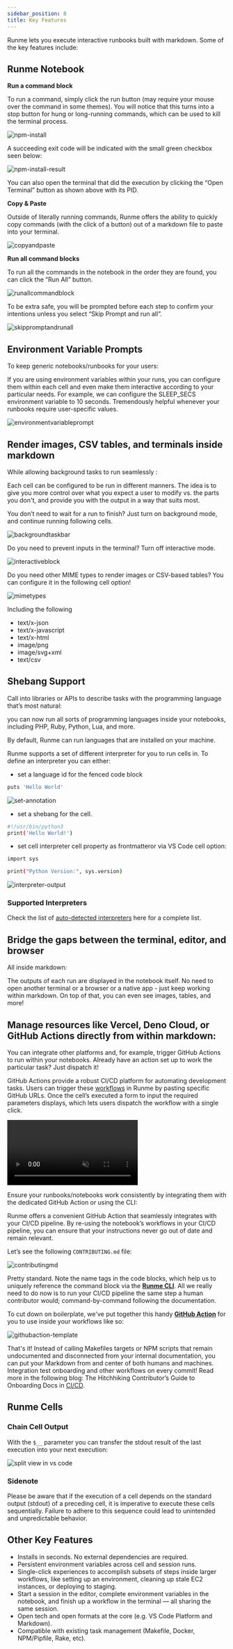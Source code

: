 ```yaml
---
sidebar_position: 8
title: Key Features
---
```


Runme lets you execute interactive runbooks built with markdown. Some of the key features include:

## **Runme Notebook**

**Run a command block**

To run a command, simply click the run button (may require your mouse over the command in some themes). You will notice that this turns into a stop button for hung or long-running commands, which can be used to kill the terminal process.

![npm-install](../../static/img/npm-install.png)

A succeeding exit code will be indicated with the small green checkbox seen below:

![npm-install-result](../../static/img/npm-install-result.png)

You can also open the terminal that did the execution by clicking the “Open Terminal” button as shown above with its PID.

**Copy & Paste**

Outside of literally running commands, Runme offers the ability to quickly copy commands (with the click of a button) out of a markdown file to paste into your terminal.

![copyandpaste](../../static/img/copyandpaste.png)

**Run all command blocks**

To run all the commands in the notebook in the order they are found, you can click the “Run All” button.

![runallcommandblock](../../static/img/runallcomandblocks.png)

To be extra safe, you will be prompted before each step to confirm your intentions unless you select “Skip Prompt and run all”.

![skippromptandrunall](../../static/img/skippromptandrunall.png)

## **Environment Variable Prompts**

To keep generic notebooks/runbooks for your users:

If you are using environment variables within your runs, you can configure them within each cell and even make them interactive according to your particular needs. For example, we can configure the SLEEP_SECS environment variable to 10 seconds. Tremendously helpful whenever your runbooks require user-specific values.

![environmentvariableprompt](../../static/img/envvarprompts.png)

## **Render images, CSV tables, and terminals inside markdown**

While allowing background tasks to run seamlessly :

Each cell can be configured to be run in different manners. The idea is to give you more control over what you expect a user to modify vs. the parts you don't, and provide you with the output in a way that suits most.

You don’t need to wait for a run to finish? Just turn on background mode, and continue running following cells.

![backgroundtaskbar](../../static/img/backgroundtaskbar.png)

Do you need to prevent inputs in the terminal? Turn off interactive mode.

![interactiveblock](../../static/img/interactivecblock.png)

Do you need other MIME types to render images or CSV-based tables? You can configure it in the following cell option!

![mimetypes](../../static/img/mimetypes.png)

Including the following

- text/x-json
- text/x-javascript
- text/x-html
- image/png
- image/svg+xml
- text/csv

## **Shebang Support**

Call into libraries or APIs to describe tasks with the programming language that’s most natural:

you can now run all sorts of programming languages inside your notebooks, including PHP, Ruby, Python, Lua, and more.

By default, Runme can run languages that are installed on your machine.

Runme supports a set of different interpreter for you to run cells in. To define an interpreter you can either:

- set a language id for the fenced code block

```sh {"id":"01HKB2KCYS7Y97X9A8K3CDP0Z1"}
puts 'Hello World'
```

![set-annotation](../../static/img/interpreterruby.png)

- set a shebang for the cell.

```sh {"id":"01HKMCNEJFN01DA4WRC187AYYK"}
#!/usr/bin/python3
print('Hello World!')
```

- set cell interpreter cell property as frontmatteror via VS Code cell option:

```sh {"id":"01HKB2N47GFSSPVZBTMK3X89W5"}
import sys

print("Python Version:", sys.version)
```

![interpreter-output](../../static/img/interpreter-output.png)

### Supported Interpreters

Check the list of [auto-detected interpreters](https://docs.runme.dev/configuration/shebang#list-of-auto-detected-language-runtimes) here for a complete list.

## **Bridge the gaps between the terminal, editor, and browser**

All inside markdown:

The outputs of each run are displayed in the notebook itself. No need to open another terminal or a browser or a native app - just keep working within markdown. On top of that, you can even see images, tables, and more!

## **Manage resources like Vercel, Deno Cloud, or GitHub Actions directly from within markdown**:

You can integrate other platforms and, for example, trigger GitHub Actions to run within your notebooks. Already have an action set up to work the particular task? Just dispatch it!

GitHub Actions provide a robust CI/CD platform for automating development tasks. Users can trigger these [workflows](https://docs.github.com/en/actions/using-workflows/about-workflows) in Runme by pasting specific GitHub URLs. Once the cell’s executed a form to input the required parameters displays, which lets users dispatch the workflow with a single click.

<video autoPlay loop muted playsInline controls>
  <source src="/videos/release-github-action.mp4" type="video/mp4" />
  <source src="/videos/release-github-action.webm" type="video/webm" />
</video>

Ensure your runbooks/notebooks work consistently by integrating them with the dedicated GitHub Action or using the CLI:

Runme offers a convenient GitHub Action that seamlessly integrates with your CI/CD pipeline. By re-using the notebook’s workflows in your CI/CD pipeline, you can ensure that your instructions never go out of date and remain relevant.

Let’s see the following `CONTRIBUTING.md` file:

![contributingmd](../../static/img/contributingmd.png)

Pretty standard. Note the name tags in the code blocks, which help us to uniquely reference the command block via the **[Runme CLI](https://docs.runme.dev/installation/runmecli)**. All we really need to do now is to run your CI/CD pipeline the same step a human contributor would; command-by-command following the documentation.

To cut down on boilerplate, we've put together this handy **[GitHub Action](https://github.com/stateful/runme-action/)** for you to use inside your workflows like so:

![githubaction-template](../../static/img/github-action-template.png)

That's it! Instead of calling Makefiles targets or NPM scripts that remain undocumented and disconnected from your internal documentation, you can put your Markdown from and center of both humans and machines. Integration test onboarding and other workflows on every commit! Read more in the following blog: The Hitchhiking Contributor’s Guide to Onboarding Docs in [CI/CD](https://runme.dev/blog/guide-to-onboarding-docs-in-ci).

## **Runme Cells**

### Chain Cell Output

With the `$__` parameter you can transfer the stdout result of the last execution into your next execution:

![split view in vs code](../../static/img/last-cell-result.gif)

### Sidenote

Please be aware that if the execution of a cell depends on the standard output (stdout) of a preceding cell, it is imperative to execute these cells sequentially. Failure to adhere to this sequence could lead to unintended and unpredictable behavior.

## **Other Key Features**

- Installs in seconds. No external dependencies are required.
- Persistent environment variables across cell and session runs.
- Single-click experiences to accomplish subsets of steps inside larger workflows, like setting up an environment, cleaning up stale EC2 instances, or deploying to staging.
- Start a session in the editor, complete environment variables in the notebook, and finish up a workflow in the terminal — all sharing the same session.
- Open tech and open formats at the core (e.g. VS Code Platform and Markdown).
- Compatible with existing task management (Makefile, Docker, NPM/Pipfile, Rake, etc).
